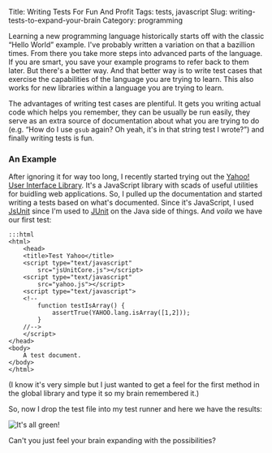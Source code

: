 Title: Writing Tests For Fun And Profit
Tags: tests, javascript
Slug: writing-tests-to-expand-your-brain
Category: programming

Learning a new programming language historically starts off with the
classic “Hello World” example. I've probably written a variation on that
a bazillion times. From there you take more steps into advanced parts of
the language. If you are smart, you save your example programs to refer
back to them later. But there's a better way. And that better way is to
write test cases that exercise the capabilities of the language you are
trying to learn. This also works for new libraries within a language you
are trying to learn.

The advantages of writing test cases are plentiful. It gets you writing
actual code which helps you remember, they can be usually be run easily,
they serve as an extra source of documentation about what you are trying
to do (e.g. “How do I use `gsub` again? Oh yeah, it's in that string
test I wrote?”) and finally writing tests is fun.

### An Example ###
After ignoring it for way too long, I recently started trying out the
[Yahoo! User Interface
Library](http://developer.yahoo.com/yui "Yahoo! User Interface Library").
It's a JavaScript library with scads of useful utilities for buidling
web applications. So, I pulled up the documentation and started writing
a tests based on what's documented. Since it's JavaScript, I used
[JsUnit](http://jsunit.net "JsUnit is a Unit Testing framework") since
I'm used to
[JUnit](http://www.junit.com "JUnit -- Java Unit Test framework") on the
Java side of things. And *voila* we have our first test:

    :::html
    <html>
        <head>
        <title>Test Yahoo</title>
        <script type="text/javascript" 
            src="jsUnitCore.js"></script>
        <script type="text/javascript" 
            src="yahoo.js"></script>
        <script type="text/javascript">
        <!--
            function testIsArray() {
                assertTrue(YAHOO.lang.isArray([1,2]));
            }
        //-->
        </script>
    </head>
    <body>
        A test document.
    </body>
    </html>

(I know it's very simple but I just wanted to get a feel for the first
method in the global library and type it so my brain remembered it.)

So, now I drop the test file into my test runner and here we have the
results:

![It's all green!]({static}/images/4.png)

Can't you just feel your brain expanding with the possibilities?
